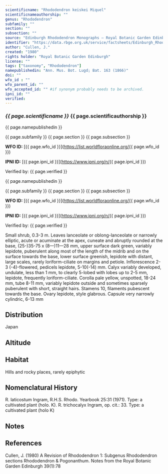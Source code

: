```yaml
---
scientificname: "Rhododendron keiskei Miquel"
scientificnameauthorship: ""
genus: "Rhododendron"
subfamily: ""
section: ""
subsection: ""
source: "Edinburgh Rhododendron Monographs – Royal Botanic Garden Edinburgh"
identifier: "https://data.rbge.org.uk/service/factsheets/Edinburgh_Rhododendron_Monographs.xhtml"
author: "Cullen, J."
created: "1980"
rights holder: "Royal Botanic Garden Edinburgh"
license: ""
tags: ["taxonomy", "Rhododendron"]
namepublishedin: "Ann. Mus. Bot. Lugd; Bat. 163 (1866)"
doi: ""
wfo_id : ""
wfo_parent_id: ""
wfo_accepted_id: "" #if synonym probably needs to be archived.                      
ipni_id: ""
verified:
---
```

### _{{ page.scientificname }}_ {{ page.scientificauthorship }}
 {{ page.namepublishedin }}

{{ page.subfamily }} {{ page.section }} {{ page.subsection }}

**WFO ID:** [{{ page.wfo_id }}](https://list.worldfloraonline.org/{{ page.wfo_id }})

**IPNI ID:** [{{ page.ipni_id }}](https://www.ipni.org/n/{{ page.ipni_id }})

Verified by: {{ page.verified }}

 {{ page.namepublishedin }}

{{ page.subfamily }} {{ page.section }} {{ page.subsection }}

**WFO ID:** [{{ page.wfo_id }}](https://list.worldfloraonline.org/{{ page.wfo_id }})

**IPNI ID:** [{{ page.ipni_id }}](https://www.ipni.org/n/{{ page.ipni_id }})

Verified by: {{ page.verified }}



Small shrub, 0.3-3 m. Leaves lanceolate or oblong-lanceolate or narrowly elliptic, acute or acuminate at the apex, cuneate and abruptly rounded at the base, (25-)35-75 x (8—)11—28 mm, upper surface dark green, variably lepidote, puberulent along most of the length of the midrib and on the surface towards the base, lower surface greenish, lepidote with distant, large scales, rarely loriform-ciliate on margins and petiole. Inflorescence 2-3 (-4)-flowered, pedicels lepidote, 5-10(-14) mm. Calyx variably developed, undulate, less than 1 mm, to clearly 5-lobed with lobes up to 2-5 mm, lepidote, frequently loriform-ciliate. Corolla pale yellow, unspotted, 18-24 mm, tube 8-11 mm, variably lepidote outside and sometimes sparsely puberulent with short, straight hairs. Stamens 10, filaments pubescent towards the base. Ovary lepidote, style glabrous. Capsule very narrowly cylindric, 6-13 mm

## Distribution
Japan

## Altitude


## Habitat
Hills and rocky places, rarely epiphytic

## Nomenclatural History
R. laticostum Ingram, R.H.S. Rhodo. Yearbook 25:31 (1971). Type: a cultivated plant (holo. K). R. trichocalyx Ingram, op. cit.: 33. Type: a cultivated plant (holo K)
                       
## Notes


## References

Cullen, J. (1980) A Revision of Rhododendron 1: Subgenus Rhododendron sections Rhododendron & Pogonanthum. Notes from the Royal Botanic Garden Edinburgh 39(1):78
